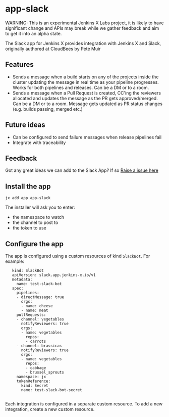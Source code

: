 # app-slack

WARNING: This is an experimental Jenkins X Labs project, it is likely to have significant change and APIs may break while
we gather feedback and aim to get it into an alpha state.

The Slack app for Jenkins X provides integration with Jenkins X and Slack, originally authored at CloudBees by Pete Muir

## Features

* Sends a message when a build starts on any of the projects inside the cluster updating the message in real time as your pipeline progresses. Works for both pipelines and releases. Can be a DM or to a room.
* Sends a message when a Pull Request is created, CC'ing the reviewers allocated and updates the message as the PR gets approved/merged. Can be a DM or to a room. Message gets updated as PR status changes (e.g. builds passing, merged etc.)

## Future ideas
* Can be configured to send failure messages when release pipelines fail
* Integrate with traceability

## Feedback

Got any great ideas we can add to the Slack App? If so [Raise a issue here](https://github.com/jenkins-x-labs/issues)

## Install the app

`jx add app app-slack`

The installer will ask you to enter:

* the namespace to watch
* the channel to post to
* the token to use

## Configure the app

The app is configured using a custom resources of kind `SlackBot`. For example:

```
   kind: SlackBot
   apiVersion: slack.app.jenkins-x.io/v1
   metadata:
     name: test-slack-bot
   spec:
     pipelines:
     - directMessage: true
       orgs:
       - name: cheese
       - name: meat
     pullRequests:
     - channel: vegetables
       notifyReviewers: true
       orgs:
       - name: vegetables
         repos:
         - carrots
     - channel: brassicas
       notifyReviewers: true
       orgs:
       - name: vegetables
         repos:
         - cabbage
         - brussel_sprouts
     namespace: jx
     tokenReference:
       kind: Secret
       name: test-slack-bot-secret
     
```

Each integration is configured in a separate custom resource. To add a new integration, create
a new custom resource.
